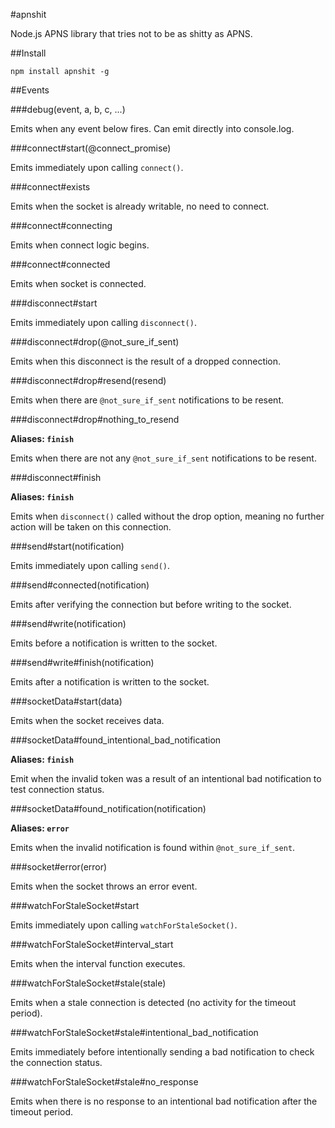 #apnshit

Node.js APNS library that tries not to be as shitty as APNS.

##Install

	npm install apnshit -g

##Events

###debug(event, a, b, c, ...)

Emits when any event below fires. Can emit directly into console.log.

###connect#start(@connect_promise)

Emits immediately upon calling `connect()`.

###connect#exists

Emits when the socket is already writable, no need to connect.

###connect#connecting

Emits when connect logic begins.

###connect#connected

Emits when socket is connected.

###disconnect#start

Emits immediately upon calling `disconnect()`.

###disconnect#drop(@not_sure_if_sent)

Emits when this disconnect is the result of a dropped connection.

###disconnect#drop#resend(resend)

Emits when there are `@not_sure_if_sent` notifications to be resent.

###disconnect#drop#nothing_to_resend

**Aliases: `finish`**

Emits when there are not any `@not_sure_if_sent` notifications to be resent.

###disconnect#finish

**Aliases: `finish`**

Emits when `disconnect()` called without the drop option, meaning no further action will be taken on this connection.

###send#start(notification)

Emits immediately upon calling `send()`.

###send#connected(notification)

Emits after verifying the connection but before writing to the socket.

###send#write(notification)

Emits before a notification is written to the socket.

###send#write#finish(notification)

Emits after a notification is written to the socket.

###socketData#start(data)

Emits when the socket receives data.

###socketData#found_intentional_bad_notification

**Aliases: `finish`**

Emit when the invalid token was a result of an intentional bad notification to test connection status.

###socketData#found_notification(notification)

**Aliases: `error`**

Emits when the invalid notification is found within `@not_sure_if_sent`.

###socket#error(error)

Emits when the socket throws an error event.

###watchForStaleSocket#start

Emits immediately upon calling `watchForStaleSocket()`.

###watchForStaleSocket#interval_start

Emits when the interval function executes.

###watchForStaleSocket#stale(stale)

Emits when a stale connection is detected (no activity for the timeout period).

###watchForStaleSocket#stale#intentional_bad_notification

Emits immediately before intentionally sending a bad notification to check the connection status.

###watchForStaleSocket#stale#no_response

Emits when there is no response to an intentional bad notification after the timeout period.